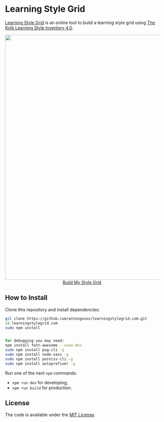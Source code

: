 # Learning Style Grid

[Learning Style Grid](http://learningstylegrid.com) is an online tool to build a learning style grid using [The Kolb Learning Style Inventory 4.0](https://learningfromexperience.com/research-library/the-kolb-learning-style-inventory-4-0/).

<p align="center">
  <a href="http://learningstylegrid.com/" target="_blank">
    <img src="learningstylegrid.png" width="800px">
    <br>
    Build My Style Grid
  </a>  
</p>

## How to Install

Clone this repository and install dependencies:

```bash
git clone https://github.com/antongunov/learningstylegrid.com.git
cd learningstylegrid.com
sudo npm install


for debugging you may need:
npm install font-awesome --save-dev
sudo npm install pug-cli -g
sudo npm install node-sass -g
sudo npm install postcss-cli -g
sudo npm install autoprefixer -g
```

Run one of the next `npm` commands:

* `npm run dev` for developing;
* `npm run build` for production.

## License

The code is available under the [MIT License](LICENSE).
